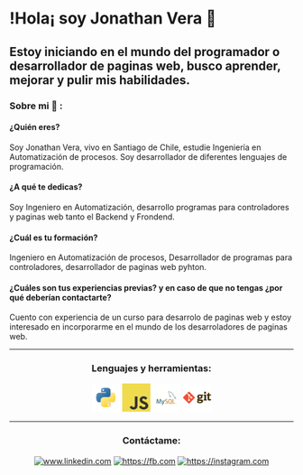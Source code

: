 <h1>!Hola¡ soy Jonathan Vera 👋</h1>
<h2>Estoy iniciando en el mundo del programador o desarrollador de paginas web, busco aprender, mejorar y pulir mis habilidades.</h2>

### Sobre mi 🤵 :
#### ¿Quién eres?
Soy Jonathan Vera, vivo en Santiago de Chile, estudie Ingeniería en Automatización de procesos. Soy desarrollador de diferentes lenguajes de programación.
#### ¿A qué te dedicas?
Soy Ingeniero en Automatización, desarrollo programas para controladores y paginas web tanto el Backend y Frondend.
#### ¿Cuál es tu formación?
Ingeniero en Automatización de procesos, Desarrollador de programas para controladores, desarrollador de paginas web pyhton.
#### ¿Cuáles son tus experiencias previas? y en caso de que no tengas ¿por qué deberían contactarte?
Cuento con experiencia de un curso para desarrolo de paginas web y estoy interesado en incorporarme en el mundo de los desarroladores de paginas web.
<hr>   
<h3 align="center">Lenguajes y herramientas:</h3>
<p align="center">
<code><img height="50" src="https://raw.githubusercontent.com/github/explore/80688e429a7d4ef2fca1e82350fe8e3517d3494d/topics/python/python.png"></code>
<code><img height="50" src="https://raw.githubusercontent.com/github/explore/80688e429a7d4ef2fca1e82350fe8e3517d3494d/topics/javascript/javascript.png"></code>
<code><img height="50" src="https://raw.githubusercontent.com/github/explore/80688e429a7d4ef2fca1e82350fe8e3517d3494d/topics/mysql/mysql.png"></code>
<code><img height="50" src="https://raw.githubusercontent.com/github/explore/80688e429a7d4ef2fca1e82350fe8e3517d3494d/topics/git/git.png"></code>
</p>
<hr>      
<h3 align="center">Contáctame:</h3>
<p align="center">
  <a href="https://linkedin.com" target="blank"><img align="center" src="https://raw.githubusercontent.com/rahuldkjain/github-profile-readme-generator/master/src/images/icons/Social/linked-in-alt.svg" alt="www.linkedin.com" height="30" width="40" /></a>
   <a href="https://fb.com" target="blank"><img align="center" src="https://raw.githubusercontent.com/rahuldkjain/github-profile-readme-generator/master/src/images/icons/Social/facebook.svg" alt="https://fb.com" height="30" width="40" /></a>
  <a href="https://instagram.com" target="blank"><img align="center" src="https://raw.githubusercontent.com/rahuldkjain/github-profile-readme-generator/master/src/images/icons/Social/instagram.svg" alt="https://instagram.com" height="30" width="40" /></a>
</p>
  
<a href="https://camo.githubusercontent.com/a9018229e78d674348171929c4fd61ae0f248e84c8027e3b96f4cbe0178fb1c0/68747470733a2f2f692e70696e696d672e636f6d2f6f726967696e616c732f65342f32362f37302f65343236373032656466383734623138316163656431653266613563366364652e676966"></a>






